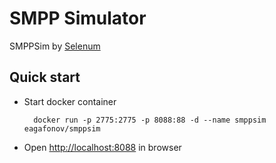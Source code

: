 # SMPP Simulator 

SMPPSim by [Selenum](http://seleniumsoftware.com/downloads.html)

## Quick  start

* Start docker container

        docker run -p 2775:2775 -p 8088:88 -d --name smppsim eagafonov/smppsim


* Open [http://localhost:8088](http://localhost:8088) in browser

